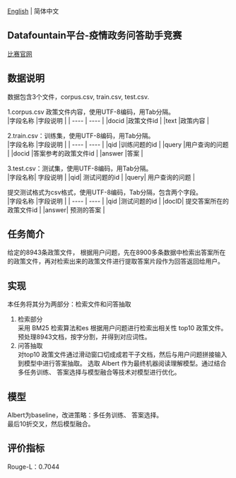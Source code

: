 [English](README.md) | 简体中文
## Datafountain平台-疫情政务问答助手竞赛
[比赛官网](https://www.datafountain.cn/competitions/424)  
## 数据说明
数据包含3个文件，corpus.csv, train.csv, test.csv.

1.corpus.csv 政策文件内容，使用UTF-8编码，用Tab分隔。  
|字段名称	|字段说明  |
|  ----  | ----  |
|docid	|政策文件id |
|text	|政策内容  |

2.train.csv：训练集，使用UTF-8编码，用Tab分隔。  
|字段名称	|字段说明 | 
|  ----  | ----  |
|qid	|训练问题的id |
|query	|用户查询的问题 |
|docid	|答案参考的政策文件id | 
|answer	|答案 |

3.test.csv：测试集，使用UTF-8编码，用Tab分隔。  
|字段名称|	字段说明 | 
|qid|	测试问题的id |
|query|	用户查询的问题 | 

提交测试格式为csv格式，使用UTF-8编码，Tab分隔，包含两个字段。  
|字段名称	|字段说明  |
|  ----  | ----  |
|qid	|测试问题的id  |
|docID|	提交答案所在的政策文件id | 
|answer|	预测的答案  |

## 任务简介
给定的8943条政策文件， 根据用户问题，先在8900多条数据中检索出答案所在的政策文件，再对检索出来的政策文件进行提取答案片段作为回答返回给用户。  

## 实现
本任务将其分为两部分：检索文件和问答抽取
1. 检索部分  
  采用 BM25 检索算法和es 根据用户问题进行检索出相关性 top10 政策文件。 
  预处理8943文档，按字分割，并得到对应词性。
2. 问答抽取  
  对top10 政策文件通过滑动窗口切成成若干子文档，然后与用户问题拼接输入到模型中进行答案抽取。
  选取 Albert 作为最终机器阅读理解模型。通过结合多任务训练、 答案选择与模型融合等技术对模型进行优化。

## 模型
Albert为baseline，改进策略：多任务训练、 答案选择。  
最后10折交叉，然后模型融合。

## 评价指标  
  Rouge-L：0.7044
  
